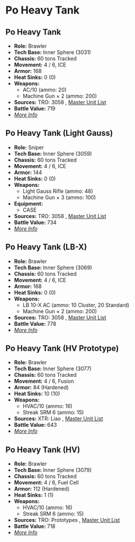 # Po Heavy Tank 

## Po Heavy Tank 

- **Role:** Brawler 
- **Tech Base:** Inner Sphere (3031) 
- **Chassis:** 60 tons Tracked 
- **Movement:** 4 / 6, ICE 
- **Armor:** 168 
- **Heat Sinks:** 0 (0) 
- **Weapons:** 
  - AC/10 (ammo: 20) 
  - Machine Gun × 2 (ammo: 200) 
- **Sources:** TRO: 3058 , [Master Unit List](http://masterunitlist.info/Unit/Details/2549) 
- **Battle Value:** 719 
- [*More Info*](po_heavy_tank/po_heavy_tank.md) 

## Po Heavy Tank (Light Gauss) 

- **Role:** Sniper 
- **Tech Base:** Inner Sphere (3059) 
- **Chassis:** 60 tons Tracked 
- **Movement:** 4 / 6, ICE 
- **Armor:** 144 
- **Heat Sinks:** 0 (0) 
- **Weapons:** 
  - Light Gauss Rifle (ammo: 48) 
  - Machine Gun × 3 (ammo: 100) 
- **Equipment:** 
  - CASE 
- **Sources:** TRO: 3058 , [Master Unit List](http://masterunitlist.info/Unit/Details/2548) 
- **Battle Value:** 734 
- [*More Info*](po_heavy_tank/po_heavy_tank_light_gauss.md) 

## Po Heavy Tank (LB-X) 

- **Role:** Brawler 
- **Tech Base:** Inner Sphere (3069) 
- **Chassis:** 60 tons Tracked 
- **Movement:** 4 / 6, ICE 
- **Armor:** 168 
- **Heat Sinks:** 0 (0) 
- **Weapons:** 
  - LB 10-X AC (ammo: 10 Cluster, 20 Standard) 
  - Machine Gun × 2 (ammo: 200) 
- **Sources:** TRO: 3058 , [Master Unit List](http://masterunitlist.info/Unit/Details/2547) 
- **Battle Value:** 778 
- [*More Info*](po_heavy_tank/po_heavy_tank_lb-x.md) 

## Po Heavy Tank (HV Prototype) 

- **Role:** Brawler 
- **Tech Base:** Inner Sphere (3077) 
- **Chassis:** 60 tons Tracked 
- **Movement:** 4 / 6, Fusion 
- **Armor:** 84 (Hardened) 
- **Heat Sinks:** 10 (10) 
- **Weapons:** 
  - HVAC/10 (ammo: 16) 
  - Streak SRM 6 (ammo: 15) 
- **Sources:** XTR: Liao , [Master Unit List](http://masterunitlist.info/Unit/Details/2546) 
- **Battle Value:** 643 
- [*More Info*](po_heavy_tank/po_heavy_tank_hv_prototype.md) 

## Po Heavy Tank (HV) 

- **Role:** Brawler 
- **Tech Base:** Inner Sphere (3079) 
- **Chassis:** 60 tons Tracked 
- **Movement:** 4 / 6, Fuel Cell 
- **Armor:** 112 (Hardened) 
- **Heat Sinks:** 1 (1) 
- **Weapons:** 
  - HVAC/10 (ammo: 16) 
  - Streak SRM 6 (ammo: 15) 
- **Sources:** TRO: Prototypes , [Master Unit List](http://masterunitlist.info/Unit/Details/4841) 
- **Battle Value:** 718 
- [*More Info*](po_heavy_tank/po_heavy_tank_hv.md) 

